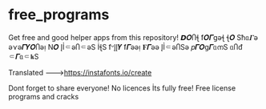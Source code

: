 # free_programs
Get free and good helper apps from this repository!
𝘿𝜪Ⴖꞎ ẝ𝜪𝜞𝗀əꞎ ꞎ𝜪 Ѕћᥲ𝜞ə ə⋎ə𝜞𝒀𝜪Ⴖəᴉ
N𝜪 ĮỈ⸦əႶ⸦əЅ
İꞎЅ ẝᐡĮĮ𝒀 ẝ𝜞əəᴉ
𝟊𝜞əə ĮỈ⸦əႶЅə 𝑝𝜞𝜪𝗀𝜞ᥲനЅ ᥲႶᵭ ⸦𝜞ᥲ⸦𝖐Ѕ

Translated  --->https://instafonts.io/create

Dont forget to share everyone!
No licences
İts fully free!
Free license programs and cracks
